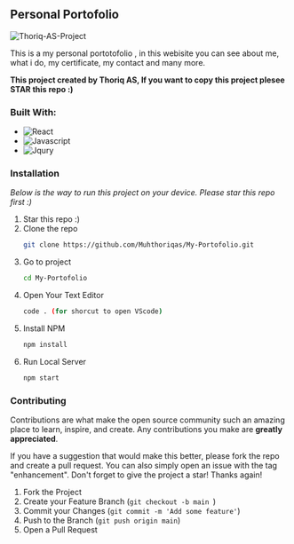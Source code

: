 <!-- ABOUT THE PROJECT -->
## Personal Portofolio

![Thoriq-AS-Project](https://user-images.githubusercontent.com/72277295/218511017-75debb75-bc5a-44b4-9ff1-e81c5c0f0ff2.png)

This is a my personal portotofolio , in this webisite you can see about me, what i do, my certificate, my contact and many more.

<b>This project created by Thoriq AS, If you want to copy this project  plesee STAR this repo :) </b>


### Built With:
* ![React](https://img.shields.io/badge/ReactJS-blue?style=for-the-badge&logo=React&logoColor=white)
* ![Javascript](https://img.shields.io/badge/Javascript-yellow?style=for-the-badge&logo=javascript&logoColor=white)
* ![Jqury](https://img.shields.io/badge/Jqury-brown?style=for-the-badge&logo=jquery&logoColor=white)



<!-- GETTING STARTED -->
### Installation

_Below is the way to run this project on your device. Please star this repo first :)_

1. Star this repo :)
2. Clone the repo
   ```sh
   git clone https://github.com/Muhthoriqas/My-Portofolio.git
   ```
3. Go to project
   ```sh
   cd My-Portofolio
   ```
4. Open Your Text Editor
   ```sh
   code . (for shorcut to open VScode)
   ```
5. Install NPM
   ```sh
   npm install
   ```
6. Run Local Server
   ```sh
   npm start
   ```

<!-- CONTRIBUTING -->
### Contributing

Contributions are what make the open source community such an amazing place to learn, inspire, and create. Any contributions you make are **greatly appreciated**.

If you have a suggestion that would make this better, please fork the repo and create a pull request. You can also simply open an issue with the tag "enhancement".
Don't forget to give the project a star! Thanks again!

1. Fork the Project
2. Create your Feature Branch (`git checkout -b main `)
3. Commit your Changes (`git commit -m 'Add some feature'`)
4. Push to the Branch (`git push origin main`)
5. Open a Pull Request

